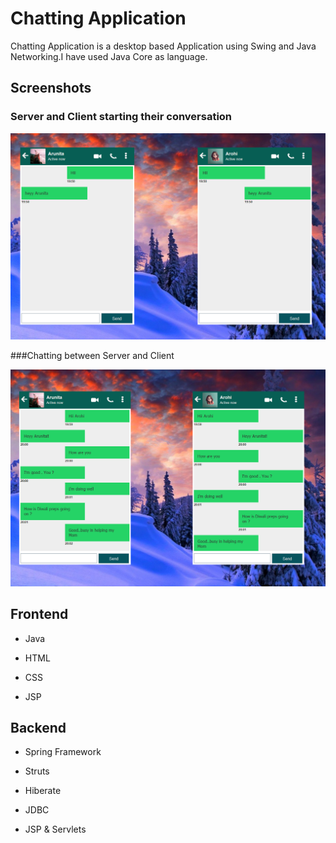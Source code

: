 # Chatting Application
Chatting Application is a desktop based Application using Swing and Java Networking.I have used Java Core as language.

## Screenshots
### Server and Client starting their conversation

![App Screenshot](https://github.com/jyoti1704/ChattingApplication/blob/15b011d6b9d456c116f6e48654666c0b8eae9b7c/Screenshots/Screenshot%202.png?raw=true)

###Chatting between Server and Client

![App Screenshot](https://github.com/jyoti1704/ChattingApplication/blob/15b011d6b9d456c116f6e48654666c0b8eae9b7c/Screenshots/Screenshot%201.png?raw=true)


## Frontend
- Java

- HTML

- CSS

- JSP

## Backend
- Spring Framework

- Struts

- Hiberate

- JDBC

- JSP & Servlets
